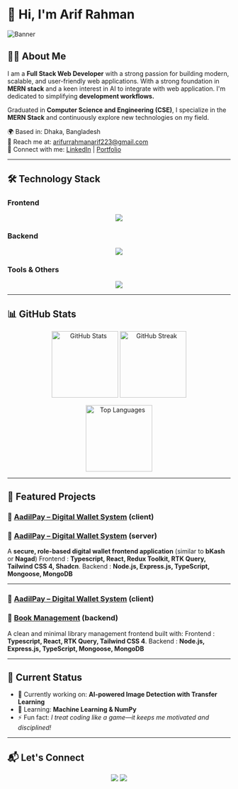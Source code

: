 # 👋 Hi, I'm Arif Rahman  

![Banner](https://i.ibb.co.com/rGmjMXjN/Black-Modern-Personal-Linked-In-Banner-2.png) 

## 👨‍💻 About Me  
I am a **Full Stack Web Developer** with a strong passion for building modern, scalable, and user-friendly web applications. With a strong foundation in **MERN stack** and a keen interest in AI to integrate with web application. I'm dedicated to simplifying **development workflows.**

Graduated in **Computer Science and Engineering (CSE)**, I specialize in the **MERN Stack** and continuously explore new technologies on my field. 

🌍 Based in: Dhaka, Bangladesh  
📧 Reach me at: [arifurrahmanarif223@gmail.com](arifurrahmanarif223@gmail.com)  
🔗 Connect with me: [LinkedIn](https://www.linkedin.com/in/arifur-rahman223/) | [Portfolio](https://my-portfolio-woad-ten-74.vercel.app/)  

---

## 🛠️ Technology Stack  

### Frontend  
<p align="center">
  <img src="https://skillicons.dev/icons?i=html,css,js,ts,react,next,tailwind,redux" />
</p>

### Backend  
<p align="center">
  <img src="https://skillicons.dev/icons?i=nodejs,express,mongodb,python" />
</p>

### Tools & Others  
<p align="center">
  <img src="https://skillicons.dev/icons?i=git,github,vscode,figma" />
</p>


---

## 📊 GitHub Stats  

<p align="center">
  <img src="https://github-readme-stats.vercel.app/api?username=arif1101&show_icons=true&theme=tokyonight" alt="GitHub Stats" height="150"/>
  <img src="https://github-readme-streak-stats.herokuapp.com/?user=arif1101&theme=tokyonight" alt="GitHub Streak" height="150"/>
</p>  

<p align="center">
  <img src="https://github-readme-stats.vercel.app/api/top-langs/?username=arif1101&layout=compact&theme=tokyonight" alt="Top Languages" weidth="150" height="150"/>
</p>

---

## 🚀 Featured Projects  

### 🛒 [AadilPay – Digital Wallet System](https://github.com/arif1101/AadilPay-client)  (client)
### 🛒 [AadilPay – Digital Wallet System](https://github.com/arif1101/AadilPay-backend)  (server)
A **secure, role-based digital wallet frontend application** (similar to **bKash** or **Nagad**) 
Frontend : **Typescript, React, Redux Toolkit, RTK Query, Tailwind CSS 4,  Shadcn**.
Backend : **Node.js, Express.js, TypeScript, Mongoose, MongoDB**

---

### 🛒 [AadilPay – Digital Wallet System](https://github.com/arif1101/Book-Management)  (client)
### 🎯 [Book Management](https://github.com/arif1101/book-management-with-mongo)  (backend)  
A clean and minimal library management frontend built with:
Frontend : **Typescript, React, RTK Query, Tailwind CSS 4**.
Backend : **Node.js, Express.js, TypeScript, Mongoose, MongoDB**


---

## 📌 Current Status  
- 🔭 Currently working on: **AI-powered Image Detection with Transfer Learning**  
- 🌱 Learning: **Machine Learning & NumPy**  
- ⚡ Fun fact: *I treat coding like a game—it keeps me motivated and disciplined!*  

---

## 📬 Let's Connect  
<p align="center">
  <a href="arifurrahmanarif223@gmail.com"><img src="https://skillicons.dev/icons?i=gmail" /></a>
  <a href="https://www.linkedin.com/in/arifur-rahman223/"><img src="https://skillicons.dev/icons?i=linkedin" /></a>
</p>
